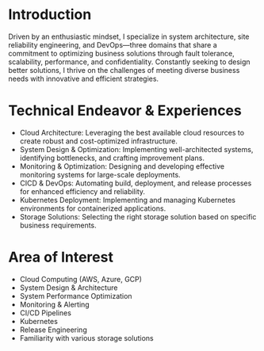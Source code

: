 # Introduction #
Driven by an enthusiastic mindset, I specialize in system architecture, site reliability engineering, and DevOps—three domains that share a commitment to optimizing business solutions through fault tolerance, scalability, performance, and confidentiality. Constantly seeking to design better solutions, I thrive on the challenges of meeting diverse business needs with innovative and efficient strategies.

# Technical Endeavor & Experiences

- Cloud Architecture: Leveraging the best available cloud resources to create robust and cost-optimized infrastructure.
- System Design & Optimization: Implementing well-architected systems, identifying bottlenecks, and crafting improvement plans.
- Monitoring & Optimization: Designing and developing effective monitoring systems for large-scale deployments.
- CICD & DevOps: Automating build, deployment, and release processes for enhanced efficiency and reliability.
- Kubernetes Deployment: Implementing and managing Kubernetes environments for containerized applications.
- Storage Solutions: Selecting the right storage solution based on specific business requirements.

# Area of Interest

- Cloud Computing (AWS, Azure, GCP)
- System Design & Architecture
- System Performance Optimization
- Monitoring & Alerting
- CI/CD Pipelines
- Kubernetes
- Release Engineering
- Familiarity with various storage solutions
